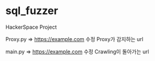 # sql_fuzzer
HackerSpace Project

Proxy.py => https://example.com 수정
Proxy가 감지하는 url

main.py => https://example.com 수정
Crawling이 돌아가는 url
